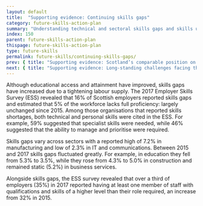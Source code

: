 ```yaml
---
layout: default
title:  "Supporting evidence: Continuing skills gaps"
category: future-skills-action-plan
summary: "Understanding technical and sectoral skills gaps and skills underutilisation in Scotland."
index: 150
parent: future-skills-action-plan
thispage: future-skills-action-plan
type: future-skills
permalink: future-skills/continuing-skills-gaps/
prev: { title: "Supporting evidence: Scotland’s comparable position on skills", url: "future-skills/scotland-labour-market-international-position-skills/" }
next: { title: "Supporting evidence: Long-standing challenges facing the labour market", url: "future-skills/long-term-challenges-facing-labour-market" }
---
```


Although educational access and attainment have improved, skills gaps have increased due to a tightening labour supply. The 2017 Employer Skills Survey (ESS) revealed that 16% of Scottish employers reported skills gaps and estimated that 5% of the workforce lacks full proficiency: largely unchanged since 2015. Among those organisations that reported skills shortages, both technical and personal skills were cited in the ESS. For example, 59% suggested that specialist skills were needed, while 46% suggested that the ability to manage and prioritise were required.

Skills gaps vary across sectors with a reported high of 7.2% in manufacturing and low of 2.3% in IT and communications. Between 2015 and 2017 skills gaps fluctuated greatly. For example, in education they fell from 5.3% to 3.5%, while they rose from 4.3% to 5.0% in construction and remained static (5.2%) in business services.

Alongside skills gaps, the ESS survey revealed that over a third of employers (35%) in 2017 reported having at least one member of staff with qualifications and skills of a higher level than their role required, an increase from 32% in 2015.
